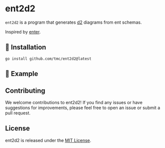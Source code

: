 # ent2d2

`ent2d2` is a program that generates [d2](https://d2lang.com/tour/sql-tables) diagrams from ent
schemas.

Inspired by [enter](https://github.com/a8m/enter).

## 🚀 Installation

```shell
go install github.com/tmc/ent2d2@latest
```

## 🎉 Example 

## Contributing

We welcome contributions to ent2d2! If you find any issues or have suggestions for improvements, please feel free to open an issue or submit a pull request.

## License

ent2d2 is released under the [MIT License](LICENSE).

